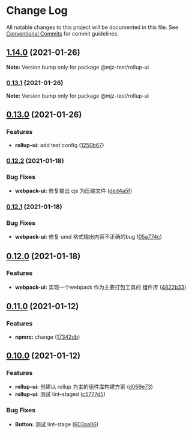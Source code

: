 # Change Log

All notable changes to this project will be documented in this file.
See [Conventional Commits](https://conventionalcommits.org) for commit guidelines.

## [1.14.0](https://github.com/mjzhang1993/lerna-test/compare/v0.13.1...v1.14.0) (2021-01-26)

**Note:** Version bump only for package @mjz-test/rollup-ui





### [0.13.1](https://github.com/mjzhang1993/lerna-test/compare/v0.13.0...v0.13.1) (2021-01-26)

**Note:** Version bump only for package @mjz-test/rollup-ui





## [0.13.0](https://github.com/mjzhang1993/lerna-test/compare/v0.12.2...v0.13.0) (2021-01-26)


### Features

* **rollup-ui:** add test config ([1250b67](https://github.com/mjzhang1993/lerna-test/commit/1250b67cc6339a369d1a82b366d8e41745691145))



### [0.12.2](https://github.com/mjzhang1993/lerna-test/compare/v0.12.1...v0.12.2) (2021-01-18)


### Bug Fixes

* **webpack-ui:** 修复输出 cjs 为压缩文件 ([ded4a5f](https://github.com/mjzhang1993/lerna-test/commit/ded4a5fc9ab2c8508cf3e281e97f19f900559cef))



### [0.12.1](https://github.com/mjzhang1993/lerna-test/compare/v0.12.0...v0.12.1) (2021-01-18)


### Bug Fixes

* **webpack-ui:** 修复 umd 格式输出内容不正确的bug ([05a774c](https://github.com/mjzhang1993/lerna-test/commit/05a774cf261a5d2e08c32796630284098a16ae77))



## [0.12.0](https://github.com/mjzhang1993/lerna-test/compare/v0.11.0...v0.12.0) (2021-01-18)


### Features

* **webpack-ui:** 实现一个webpack 作为主要打包工具的 组件库 ([4822b33](https://github.com/mjzhang1993/lerna-test/commit/4822b3329ad128073f86c25179a2411879687821))



## [0.11.0](https://github.com/mjzhang1993/lerna-test/compare/v0.10.0...v0.11.0) (2021-01-12)


### Features

* **npmrc:** change ([17342db](https://github.com/mjzhang1993/lerna-test/commit/17342dbb00515fa428b94b3673ac1453411cee1e))



## [0.10.0](https://github.com/mjzhang1993/lerna-test/compare/v0.9.0...v0.10.0) (2021-01-12)


### Features

* **rollup-ui:** 创建以 rollup 为主的组件库构建方案 ([d069e73](https://github.com/mjzhang1993/lerna-test/commit/d069e734c4beed500190e32639726367b676ea21))
* **rollup-ui:** 测试 lint-staged ([c5777d5](https://github.com/mjzhang1993/lerna-test/commit/c5777d58d8abe2a5b6fc4c2191b21e75cd064894))


### Bug Fixes

* **Button:** 测试 lint-stage ([603aa06](https://github.com/mjzhang1993/lerna-test/commit/603aa06e00ced862212b374cc4bc29c935e5ac0b))
